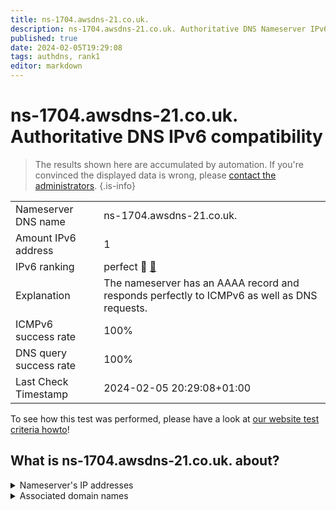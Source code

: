 ```yaml
---
title: ns-1704.awsdns-21.co.uk.
description: ns-1704.awsdns-21.co.uk. Authoritative DNS Nameserver IPv6 compatibility
published: true
date: 2024-02-05T19:29:08
tags: authdns, rank1
editor: markdown
---
```


# ns-1704.awsdns-21.co.uk. Authoritative DNS IPv6 compatibility

> The results shown here are accumulated by automation. If you're convinced the displayed data is wrong, please [contact the administrators](/howto/chat). 
{.is-info}




|   |   |
| - | - |
| Nameserver DNS name | ns-1704.awsdns-21.co.uk.
| Amount IPv6 address | 1
| IPv6 ranking | perfect :1st_place_medal: [🔗](/howto/ranking) |
| Explanation | The nameserver has an AAAA record and responds perfectly to ICMPv6 as well as DNS requests. |
| ICMPv6 success rate | 100%|
| DNS query success rate | 100% |
| Last Check Timestamp | 2024-02-05 20:29:08+01:00 |

To see how this test was performed, please have a look at [our website test criteria howto](/howto/testcriteria/authdns)!


## What is ns-1704.awsdns-21.co.uk. about?




<details>
<summary>Nameserver's IP addresses</summary>

2600:9000:5306:a800::1

</details>



<details>
<summary>Associated domain names</summary>

www.qobuz.com

</details>

